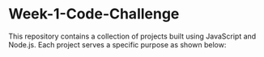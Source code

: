 # Week-1-Code-Challenge
This repository contains a collection of projects built using JavaScript and Node.js. Each project serves a specific purpose as shown below:
